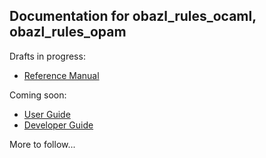 Documentation for obazl\_rules\_ocaml, obazl\_rules\_opam
---------------------------------------------------------

Drafts in progress:

-   [Reference Manual](refman/index.md)

Coming soon:

-   [User Guide](ug/index.md)
-   [Developer Guide](devguide/index.md)

More to follow...
